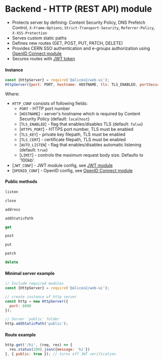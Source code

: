 # Backend - HTTP (REST API) module

 - Protects server by defining: Content Security Policy, DNS Prefetch Control, `X-Frame-Options`, `Strict-Transport-Security`, `Referrer-Policy`, `X-XSS-Protection`
 - Serves custom static paths
 - Defines new routes (GET, POST, PUT, PATCH, DELETE)
 - Provides CERN SSO authentication and e-groups authorization using [OpenID Connect module](openid.md)
 - Secures routes with [JWT token](json-tokens.md)

#### Instance
```js
const {HttpServer} = require('@aliceo2/web-ui');
HttpServer({port: PORT, hostname: HOSTNAME, tls: TLS_ENABLED, portSecure: HTTPS_PORT, key: TLS_KEY, cert: TLS_CERT, autoListen: AUTO_LISTEN}, JWT_CONF, OPENID_CONF);
```
Where:
 * `HTTP_CONF` consists of following fields:
     * `PORT` - HTTP port number
     * [`HOSTNAME`] - server's hostname which is required by Content Security Policy (default: `localhost`)
     * [`TLS_ENABLED`] - flag that enables/disables TLS (default: `false`)
     * [`HTTPS_PORT`] - HTTPS port number, TLS must be enabled
     * [`TLS_KEY`] - private key filepath, TLS must be enabled
     * [`TLS_CERT`] - certificate filepath, TLS must be enabled
     * [`AUTO_LISTEN`] - flag that enables/disables automatic listening (default: `true`)
     * [`LIMIT`] - controls the maximum request body size. Defaults to '100kb'. 
 * [`JWT_CONF`] - JWT module config, see [JWT module](json-tokens.md)
 * [`OPENID_CONF`] - OpenID config, see [OpenID Connect module](openid.md)


#### Public methods
```js
listen
```
```js
close
```
```js
address
```
```js
addStaticPath
```
```js
get
```
```js
post
```
```js
put
```
```js
patch
```
```js
delete
```

#### Minimal server example
```js
// Include required modules
const {HttpServer} = require('@aliceo2/web-ui');

// create instance of http server
const http = new HttpServer({
  port: 8080
});

// Server `public` folder
http.addStaticPath('public');
```

#### Route example
```js
http.get('/hi', (req, res) => {
  res.status(200).json({message: 'hi'})
}, { public: true }); // turns off JWT verification
```
